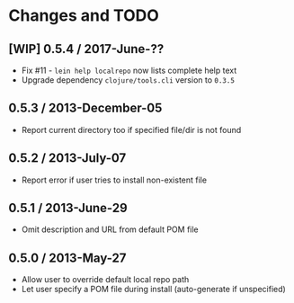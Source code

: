 # Changes and TODO


## [WIP] 0.5.4 / 2017-June-??

* Fix #11 - `lein help localrepo` now lists complete help text
* Upgrade dependency `clojure/tools.cli` version to `0.3.5`


## 0.5.3 / 2013-December-05

* Report current directory too if specified file/dir is not found


## 0.5.2 / 2013-July-07

* Report error if user tries to install non-existent file


## 0.5.1 / 2013-June-29

* Omit description and URL from default POM file


## 0.5.0 / 2013-May-27

* Allow user to override default local repo path
* Let user specify a POM file during install (auto-generate if unspecified)
